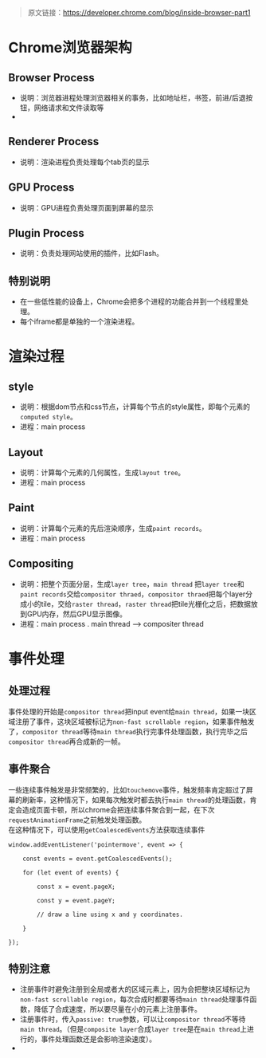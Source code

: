 >原文链接：https://developer.chrome.com/blog/inside-browser-part1


# Chrome浏览器架构

## Browser Process
- 说明：浏览器进程处理浏览器相关的事务，比如地址栏，书签，前进/后退按钮，网络请求和文件读取等
- 
## Renderer  Process
- 说明：渲染进程负责处理每个tab页的显示

## GPU Process
- 说明：GPU进程负责处理页面到屏幕的显示

## Plugin Process
- 说明：负责处理网站使用的插件，比如Flash。

## 特别说明
 - 在一些低性能的设备上，Chrome会把多个进程的功能合并到一个线程里处理。
 - 每个iframe都是单独的一个渲染进程。


# 渲染过程
## style
- 说明：根据dom节点和css节点，计算每个节点的style属性，即每个元素的`computed style`。
- 进程：main process

## Layout
- 说明：计算每个元素的几何属性，生成`layout tree`。
- 进程：main process


## Paint
- 说明：计算每个元素的先后渲染顺序，生成`paint records`。
- 进程：main process

## Compositing
- 说明：把整个页面分层，生成`layer tree`，`main thread` 把`layer tree`和`paint records`交给`compositor thraed`，`compositor thraed`把每个layer分成小的tile，交给`raster thread`，`raster thread`把tile光栅化之后，把数据放到GPU内存，然后GPU显示图像。
- 进程：main process . main thread --> compositer thread

# 事件处理
## 处理过程
事件处理的开始是`compositor thread`把input event给`main thread`，如果一块区域注册了事件，这块区域被标记为`non-fast scrollable region`，如果事件触发了，`compositor thread`等待`main thread`执行完事件处理函数，执行完毕之后`compositor thread`再合成新的一帧。

## 事件聚合
一些连续事件触发是非常频繁的，比如`touchemove`事件，触发频率肯定超过了屏幕的刷新率，这种情况下，如果每次触发时都去执行`main thread`的处理函数，肯定会造成页面卡顿，所以chrome会把连续事件聚合到一起，在下次`requestAnimationFrame`之前触发处理函数。  
在这种情况下，可以使用`getCoalescedEvents`方法获取连续事件
```
window.addEventListener('pointermove', event => {

	const events = event.getCoalescedEvents();
	
	for (let event of events) {
		
		const x = event.pageX;
		
		const y = event.pageY;
		
		// draw a line using x and y coordinates.
	
	}

});

```
## 特别注意
- 注册事件时避免注册到全局或者大的区域元素上，因为会把整块区域标记为`non-fast scrollable region`，每次合成时都要等待`main thread`处理事件函数，降低了合成速度，所以要尽量在小的元素上注册事件。
- 注册事件时，传入`passive: true`参数，可以让`compositor thread`不等待`main thread`。（但是`composite layer`合成`layer tree`是在`main thread`上进行的，事件处理函数还是会影响渲染速度）。
- 
